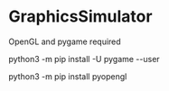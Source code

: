 # GraphicsSimulator

OpenGL and pygame required

python3 -m pip install -U pygame --user

python3 -m pip install pyopengl
